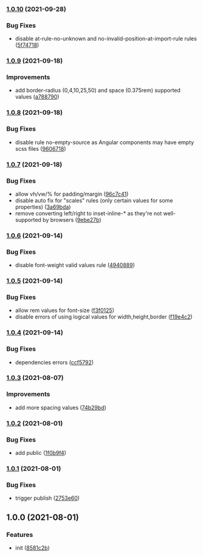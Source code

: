 ### [1.0.10](https://github.com/tapsellorg/stylelint-config/compare/v1.0.9...v1.0.10) (2021-09-28)


### Bug Fixes

* disable at-rule-no-unknown and no-invalid-position-at-import-rule rules ([5f74718](https://github.com/tapsellorg/stylelint-config/commit/5f747183768c4e4cd40bcbf3d89188700d7f51bc))

### [1.0.9](https://github.com/tapsellorg/stylelint-config/compare/v1.0.8...v1.0.9) (2021-09-18)


### Improvements

* add border-radius (0,4,10,25,50) and space (0.375rem) supported values ([a788790](https://github.com/tapsellorg/stylelint-config/commit/a788790c73755dc4454afe633a6171a8367cdd73))

### [1.0.8](https://github.com/tapsellorg/stylelint-config/compare/v1.0.7...v1.0.8) (2021-09-18)


### Bug Fixes

* disable rule no-empty-source as Angular components may have empty scss files ([9606718](https://github.com/tapsellorg/stylelint-config/commit/960671820502896d91fc6dc8014cae925ff3fda4))

### [1.0.7](https://github.com/tapsellorg/stylelint-config/compare/v1.0.6...v1.0.7) (2021-09-18)


### Bug Fixes

* allow vh/vw/% for padding/margin ([96c7c41](https://github.com/tapsellorg/stylelint-config/commit/96c7c41cd8a1dd76203f70ba7fedb307d37ff334))
* disable auto fix for "scales" rules (only certain values for some properties) ([3a69bda](https://github.com/tapsellorg/stylelint-config/commit/3a69bdaba99f9987e28018dda115c26f14bf7e46))
* remove converting left/right to inset-inline-* as they're not well-supported by browsers ([9ebe27b](https://github.com/tapsellorg/stylelint-config/commit/9ebe27b90e4c3afc8888975efbd1b7e02b77e216))

### [1.0.6](https://github.com/tapsellorg/stylelint-config/compare/v1.0.5...v1.0.6) (2021-09-14)


### Bug Fixes

* disable font-weight valid values rule ([4940889](https://github.com/tapsellorg/stylelint-config/commit/49408891085a78470dd98e04b09bc5b27bb66653))

### [1.0.5](https://github.com/tapsellorg/stylelint-config/compare/v1.0.4...v1.0.5) (2021-09-14)


### Bug Fixes

* allow rem values for font-size ([f3f0125](https://github.com/tapsellorg/stylelint-config/commit/f3f0125cb9326d75114c8697582aa6b50fc9cdc8))
* disable errors of using logical values for width,height,border ([f19e4c2](https://github.com/tapsellorg/stylelint-config/commit/f19e4c209a87b77eeb9b84dad8683298e7bc68fe))

### [1.0.4](https://github.com/tapsellorg/stylelint-config/compare/v1.0.3...v1.0.4) (2021-09-14)


### Bug Fixes

* dependencies errors ([ccf5792](https://github.com/tapsellorg/stylelint-config/commit/ccf57926d16f8f262316a542bcbe3df09503e920))

### [1.0.3](https://github.com/tapsellorg/stylelint-config/compare/v1.0.2...v1.0.3) (2021-08-07)


### Improvements

* add more spacing values ([74b29bd](https://github.com/tapsellorg/stylelint-config/commit/74b29bdb6ca544eb15db9c275cf9ed6adf2b75ae))

### [1.0.2](https://github.com/tapsellorg/stylelint-config/compare/v1.0.1...v1.0.2) (2021-08-01)


### Bug Fixes

* add public ([1f0b9f4](https://github.com/tapsellorg/stylelint-config/commit/1f0b9f49388ee4544b570e7f7553841616cb23e0))

### [1.0.1](https://github.com/tapsellorg/stylelint-config/compare/v1.0.0...v1.0.1) (2021-08-01)


### Bug Fixes

* trigger publish ([2753e60](https://github.com/tapsellorg/stylelint-config/commit/2753e60ed155160c5ff61a9cdea8087be996857e))

## 1.0.0 (2021-08-01)


### Features

* init ([8581c2b](https://github.com/tapsellorg/stylelint-config/commit/8581c2bf0182e0686dc403181e4e93b082333285))
